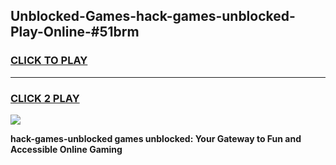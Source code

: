 
## Unblocked-Games-hack-games-unblocked-Play-Online-#51brm
<h3>
<a href="https://premium.freeplayer.one?title=hack-games-unblocked&ref=27F">CLICK TO PLAY</a></h3>
<hr>

<h3>
<a href="https://premium.freeplayer.one?title=hack-games-unblocked&ref=27F">CLICK 2 PLAY</a>
  
</h3>

<a href="https://premium.freeplayer.one?title=hack-games-unblocked&ref=27F"><img src="https://clearcache.store/games.png"></a>


**hack-games-unblocked games unblocked: Your Gateway to Fun and Accessible Online Gaming**
